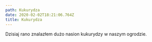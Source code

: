 ```yaml
---
path: Kukurydza
date: 2020-02-02T18:21:06.764Z
title: Kukurydza
---
```

Dzisiaj rano znalazłem dużo nasion kukurydzy w naszym ogrodzie.

